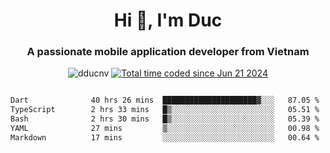 <h1 align="center">
  Hi 👋, I'm  Duc</h1>
<h3 align="center">A passionate mobile application developer from Vietnam</h3>  
  
<p align="center"> <img src="https://komarev.com/ghpvc/?username=dducnv&label=Profile%20views&color=0e75b6&style=flat" alt="dducnv" /> 
<a href="https://wakatime.com/@4d2a2cd9-1bcb-4dd1-84a4-dce128a35137"><img src="https://wakatime.com/badge/user/4d2a2cd9-1bcb-4dd1-84a4-dce128a35137.svg" alt="Total time coded since Jun 21 2024" /></a>
</p>  

<div style="width: 100vw; overflow-x: auto; flex:center">
  <!--START_SECTION:waka-->

```txt
Dart              40 hrs 26 mins  █████████████████████▓░░░   87.05 %
TypeScript        2 hrs 33 mins   █▒░░░░░░░░░░░░░░░░░░░░░░░   05.51 %
Bash              2 hrs 30 mins   █▒░░░░░░░░░░░░░░░░░░░░░░░   05.39 %
YAML              27 mins         ▒░░░░░░░░░░░░░░░░░░░░░░░░   00.98 %
Markdown          17 mins         ░░░░░░░░░░░░░░░░░░░░░░░░░   00.64 %
```

<!--END_SECTION:waka-->
</div>




  
